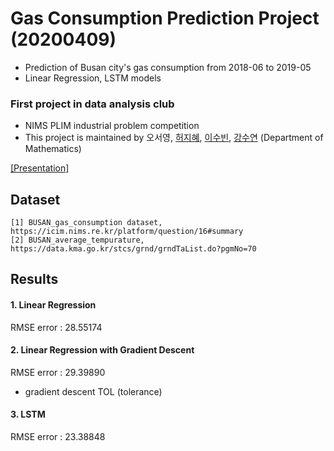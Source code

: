 # Gas Consumption Prediction Project (20200409)
- Prediction of  Busan city's gas consumption from 2018-06 to 2019-05
- Linear Regression, LSTM models  

### First project in data analysis club
- NIMS PLIM industrial problem competition
- This project is maintained by 오서영, [허지혜](https://github.com/jihyeheo), [이수빈](https://github.com/I-SUBIN), [강수연](https://github.com/Kangsooyeon) (Department of Mathematics)  

[[Presentation]](https://github.com/OH-Seoyoung/Gas_Consumption_Prediction_Project/blob/master/Gas_Consumption_Prediction_Project_Presentation.pdf)


## Dataset  
```
[1] BUSAN_gas_consumption dataset, https://icim.nims.re.kr/platform/question/16#summary  
[2] BUSAN_average_tempurature, https://data.kma.go.kr/stcs/grnd/grndTaList.do?pgmNo=70
```

## Results
#### 1. Linear Regression  
RMSE error : 28.55174  
#### 2. Linear Regression with Gradient Descent  
RMSE error : 29.39890  
- gradient descent TOL (tolerance)  
#### 3. LSTM  
RMSE error : 23.38848  
